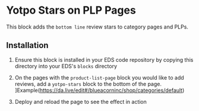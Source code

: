 # Yotpo Stars on PLP Pages

This block adds the `bottom line` review stars to category pages and PLPs.

## Installation

1. Ensure this block is installed in your EDS code repository by copying this directory into your EDS's `blocks` directory

2. On the pages with the `product-list-page` block you would like to add reviews, add a `yotpo-stars` block to the bottom of the page. ]Example\(https://da.live/edit#/blueacorninc/shop/categories/default)

3. Deploy and reload the page to see the effect in action

